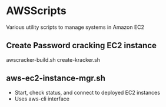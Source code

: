 # AWSScripts

Various utility scripts to manage systems in Amazon EC2

## Create Password cracking EC2 instance
awscracker-build.sh
create-kracker.sh

## aws-ec2-instance-mgr.sh
- Start, check status, and connect to deployed EC2 instances
- Uses aws-cli interface
